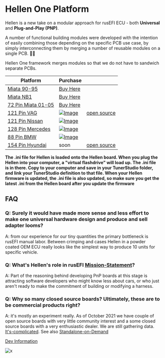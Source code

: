 # Hellen One Platform

Hellen is a new take on a modular approach for rusEFI ECU - both **Universal** and **Plug-and-Play (PNP)**.

A number of functional building modules were developed with the intention of easily combining those depending on the specific PCB use case, by simply interconnecting them by merging a number of reusable modules on a single PCB. 🤜🤛

Hellen One framework merges modules so that we do not have to sandwich separate PCBs.

|Platform|Purchase| |
|--------|--------|--|
|[Miata 90-95](Hellen64-Miata-NA6-94)|[Buy Here](https://www.beermoneymotorsports.com/)|
|[Miata NB1](Hellen-NB1)|[Buy Here](https://www.beermoneymotorsports.com/)|
|[72 Pin Miata 01-05](Hellen-NB2)|[Buy Here](https://www.beermoneymotorsports.com/)|
|[121 Pin VAG](Hellen121VAG)|[![Image](Images/ebay_gen_button.gif)](https://www.ebay.com/itm/334048095704)|[open source](https://github.com/rusefi/hellen121vag)|
|[121 Pin Nissan](Hellen-121-Nissan)|[![Image](Images/ebay_gen_button.gif)](https://www.ebay.com/itm/334061645783)|
|[128 Pin Mercedes](Hellen-128-Mercedes)|[![Image](Images/ebay_gen_button.gif)](https://www.ebay.com/itm/334094173341)|
|[88 Pin BMW](Hellen-88-BMW)|[![Image](Images/ebay_gen_button.gif)](https://www.ebay.com/itm/334235601464)|
|[154 Pin Hyundai](Hellen-154-Hyundai)|soon|[open source](https://github.com/rusefi/hellen154hyundai)|

**The .ini file for Hellen is loaded onto the Hellen board. When you plug the Hellen into your computer, a "virtual flashdrive" will load up. The .ini file is in there. Copy to your computer and save in your TunerStudio folder, and link your TunerStudio definition to that file. When your Hellen firmware is updated, the .ini file is also updated, so make sure you get the latest .ini from the Hellen board after you update the firmware**

## FAQ

### Q: Surely it would have made more sense and less effort to make one universal hardware design and produce and sell adapter looms?

A: from our experience for our tiny quantities the primary bottleneck is rusEFI manual labor. Between crimping and cases Hellen in a powder coated OEM ECU really looks like the simplest way to produce 10 units for specific vehicle.

### Q: What's Hellen's role in rusEFI [Mission-Statement](Mission-Statement)?

A: Part of the reasoning behind developing PnP boards at this stage is attracting software developers who might know less about cars, or who just aren't ready to make the commitment of building or modifying a harness.

### Q: Why so many closed source boards? Ultimately, these are to be commercial products right?

A: it's mostly an experiment really. As of October 2021 we have couple of open source boards with very little community interest and a some closed source boards with a very enthusiastic dealer. We are still gathering data. [It's-complicated](It's-complicated). See also [Standalone-on-Demand](Standalone-on-Demand)

[Dev Information](https://github.com/andreika-git/hellen-one/wiki)

![x](Hardware/Hellen/hellen-one-logo-300.jpg)
